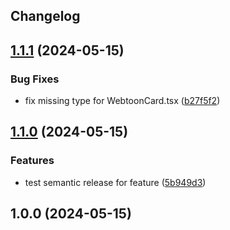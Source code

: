 ## Changelog

## [1.1.1](https://github.com/robin-deruyck/toon-tracker/compare/v1.1.0...v1.1.1) (2024-05-15)


### Bug Fixes

* fix missing type for WebtoonCard.tsx ([b27f5f2](https://github.com/robin-deruyck/toon-tracker/commit/b27f5f2786f3ccdee34be06417a0b5251af3d2e6))

## [1.1.0](https://github.com/robin-deruyck/toon-tracker/compare/v1.0.0...v1.1.0) (2024-05-15)


### Features

* test semantic release for feature ([5b949d3](https://github.com/robin-deruyck/toon-tracker/commit/5b949d3f8a53acca3b620d7559a299368b8d41ee))

## 1.0.0 (2024-05-15)
